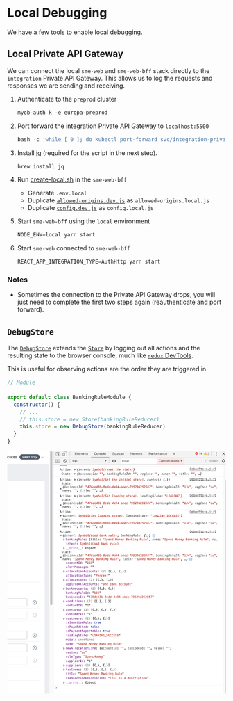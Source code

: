 # Local Debugging

We have a few tools to enable local debugging.

## Local Private API Gateway

We can connect the local `sme-web` and `sme-web-bff` stack directly to the `integration` Private API Gateway. This allows us to log the requests and responses we are sending and receiving.

1. Authenticate to the `preprod` cluster

    ```js
    myob-auth k -e europa-preprod
    ```
1. Port forward the integration Private API Gateway to `localhost:5500`

    ```js
    bash -c 'while [ 0 ]; do kubectl port-forward svc/integration-private-api-gateway 5500:80 -n sme; done;'
    ```
   
1. Install [jq](https://stedolan.github.io/jq/download/) (required for the script in the next step).

   ```js
   brew install jq
   ```
   
1. Run [create-local.sh](https://github.com/MYOB-Technology/sme-web-bff/blob/master/ops/bin/create-local.sh) in the `sme-web-bff`
    - Generate `.env.local`
    - Duplicate [`allowed-origins.dev.js`](https://github.com/MYOB-Technology/sme-web-bff/blob/master/src/extractor/cors/allowed-origins.dev.js) as `allowed-origins.local.js`
    - Duplicate [`config.dev.js`](https://github.com/MYOB-Technology/sme-web-bff/blob/master/src/featureTogglesConfig/config.dev.js) as `config.local.js`

1. Start `sme-web-bff` using the `local` environment

    ```js
    NODE_ENV=local yarn start
    ```
1. Start `sme-web` connected to `sme-web-bff`

    ```js
    REACT_APP_INTEGRATION_TYPE=AuthHttp yarn start
    ```

### Notes

* Sometimes the connection to the Private API Gateway drops, you will just need to complete the first two steps again (reauthenticate and port forward).

## `DebugStore`

The [`DebugStore`](../../src/store/DebugStore.js) extends the [`Store`](../development/building-pages#managing-state) by logging out all actions and the resulting state to the browser console, much like [`redux` DevTools](https://github.com/reduxjs/redux-devtools).

This is useful for observing actions are the order they are triggered in.

```js
// Module

export default class BankingRuleModule {
  constructor() {
    // ...
    // this.store = new Store(bankingRuleReducer)
    this.store = new DebugStore(bankingRuleReducer)
  }
}
```

![DebugStore logs](images/debug-store-logs.png)
